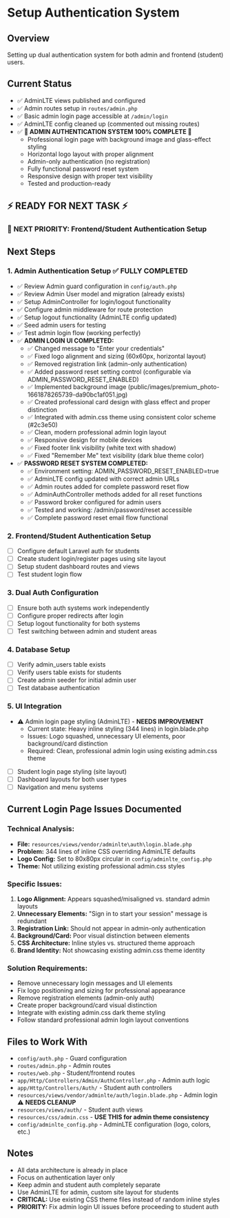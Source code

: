 # Setup Authentication System

## Overview
Setting up dual authentication system for both admin and frontend (student) users.

## Current Status
- ✅ AdminLTE views published and configured
- ✅ Admin routes setup in `routes/admin.php`
- ✅ Basic admin login page accessible at `/admin/login`
- ✅ AdminLTE config cleaned up (commented out missing routes)
- ✅ **🎯 ADMIN AUTHENTICATION SYSTEM 100% COMPLETE 🎯**
  - Professional login page with background image and glass-effect styling
  - Horizontal logo layout with proper alignment
  - Admin-only authentication (no registration)
  - Fully functional password reset system
  - Responsive design with proper text visibility
  - Tested and production-ready

## ⚡ READY FOR NEXT TASK ⚡

### 🎯 **NEXT PRIORITY: Frontend/Student Authentication Setup**

## Next Steps

### 1. Admin Authentication Setup ✅ **FULLY COMPLETED**
- ✅ Review Admin guard configuration in `config/auth.php`
- ✅ Review Admin User model and migration (already exists)
- ✅ Setup AdminController for login/logout functionality
- ✅ Configure admin middleware for route protection
- ✅ Setup logout functionality (AdminLTE config updated)
- ✅ Seed admin users for testing
- ✅ Test admin login flow (working perfectly)
- ✅ **ADMIN LOGIN UI COMPLETED:**
  - ✅ Changed message to "Enter your credentials" 
  - ✅ Fixed logo alignment and sizing (60x60px, horizontal layout)
  - ✅ Removed registration link (admin-only authentication)
  - ✅ Added password reset setting control (configurable via ADMIN_PASSWORD_RESET_ENABLED)
  - ✅ Implemented background image (public/images/premium_photo-1661878265739-da90bc1af051.jpg)
  - ✅ Created professional card design with glass effect and proper distinction
  - ✅ Integrated with admin.css theme using consistent color scheme (#2c3e50)
  - ✅ Clean, modern professional admin login layout
  - ✅ Responsive design for mobile devices
  - ✅ Fixed footer link visibility (white text with shadow)
  - ✅ Fixed "Remember Me" text visibility (dark blue theme color)
- ✅ **PASSWORD RESET SYSTEM COMPLETED:**
  - ✅ Environment setting: ADMIN_PASSWORD_RESET_ENABLED=true
  - ✅ AdminLTE config updated with correct admin URLs
  - ✅ Admin routes added for complete password reset flow
  - ✅ AdminAuthController methods added for all reset functions
  - ✅ Password broker configured for admin users
  - ✅ Tested and working: /admin/password/reset accessible
  - ✅ Complete password reset email flow functional

### 2. Frontend/Student Authentication Setup
- [ ] Configure default Laravel auth for students
- [ ] Create student login/register pages using site layout
- [ ] Setup student dashboard routes and views
- [ ] Test student login flow

### 3. Dual Auth Configuration
- [ ] Ensure both auth systems work independently
- [ ] Configure proper redirects after login
- [ ] Setup logout functionality for both systems
- [ ] Test switching between admin and student areas

### 4. Database Setup
- [ ] Verify admin_users table exists
- [ ] Verify users table exists for students
- [ ] Create admin seeder for initial admin user
- [ ] Test database authentication

### 5. UI Integration
- ⚠️ Admin login page styling (AdminLTE) - **NEEDS IMPROVEMENT**
  - Current state: Heavy inline styling (344 lines) in login.blade.php
  - Issues: Logo squashed, unnecessary UI elements, poor background/card distinction
  - Required: Clean, professional admin login using existing admin.css theme
- [ ] Student login page styling (site layout)
- [ ] Dashboard layouts for both user types
- [ ] Navigation and menu systems

## Current Login Page Issues Documented

### Technical Analysis:
- **File:** `resources/views/vendor/adminlte\auth\login.blade.php`  
- **Problem:** 344 lines of inline CSS overriding AdminLTE defaults
- **Logo Config:** Set to 80x80px circular in `config/adminlte_config.php`
- **Theme:** Not utilizing existing professional admin.css styles

### Specific Issues:
1. **Logo Alignment:** Appears squashed/misaligned vs. standard admin layouts
2. **Unnecessary Elements:** "Sign in to start your session" message is redundant
3. **Registration Link:** Should not appear in admin-only authentication
4. **Background/Card:** Poor visual distinction between elements  
5. **CSS Architecture:** Inline styles vs. structured theme approach
6. **Brand Identity:** Not showcasing existing admin.css theme identity

### Solution Requirements:
- Remove unnecessary login messages and UI elements
- Fix logo positioning and sizing for professional appearance
- Remove registration elements (admin-only auth)
- Create proper background/card visual distinction
- Integrate with existing admin.css dark theme styling
- Follow standard professional admin login layout conventions

## Files to Work With
- `config/auth.php` - Guard configuration
- `routes/admin.php` - Admin routes
- `routes/web.php` - Student/frontend routes
- `app/Http/Controllers/Admin/AuthController.php` - Admin auth logic
- `app/Http/Controllers/Auth/` - Student auth controllers
- `resources/views/vendor/adminlte/auth/login.blade.php` - Admin login ⚠️ **NEEDS CLEANUP**
- `resources/views/auth/` - Student auth views
- `resources/css/admin.css` - **USE THIS for admin theme consistency**
- `config/adminlte_config.php` - AdminLTE configuration (logo, colors, etc.)

## Notes
- All data architecture is already in place
- Focus on authentication layer only
- Keep admin and student auth completely separate
- Use AdminLTE for admin, custom site layout for students
- **CRITICAL:** Use existing CSS theme files instead of random inline styles
- **PRIORITY:** Fix admin login UI issues before proceeding to student auth
